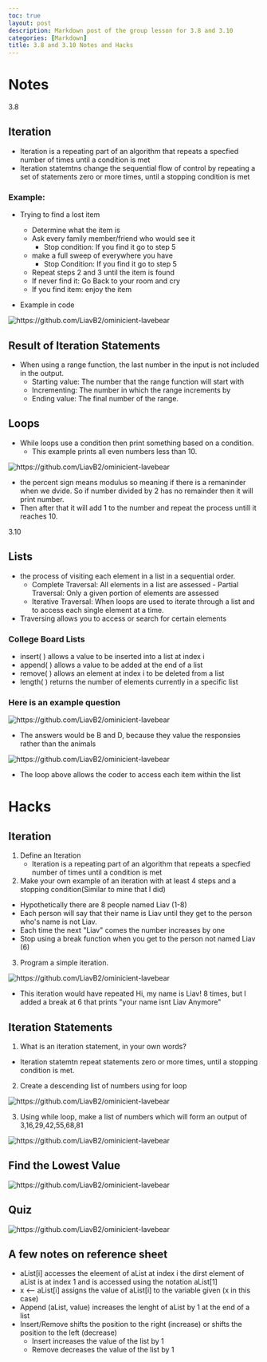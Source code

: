 ```yaml
---
toc: true
layout: post
description: Markdown post of the group lesson for 3.8 and 3.10
categories: [Markdown]
title: 3.8 and 3.10 Notes and Hacks
---
```


# Notes

3.8 

## Iteration
- Iteration is a repeating part of an algorithm that repeats a specfied number of times until a condition is met
- Iteration statemtns change the sequential flow of control by repeating a set of statements zero or more times, until a stopping condition is met

### Example:
- Trying to find a lost item
    - Determine what the item is
    - Ask every family member/friend who would see it
         - Stop condition: If you find it go to step 5
    - make a full sweep of everywhere you have 
        - Stop Condition: If you find it go to step 5
    - Repeat steps 2 and 3 until the item is found
    - If never find it: Go Back to your room and cry
    - If you find item: enjoy the item

- Example in code

![]({{site.baseurl}}/images/iteration1.png "https://github.com/LiavB2/ominicient-lavebear")

## Result of Iteration Statements 
- When using a range function, the last number in the input is not included in the output.
    - Starting value: The number that the range function will start with
    - Incrementing: The number in which the range increments by
    - Ending value: The final number of the range.

## Loops 
- While loops use a condition then print something based on a condition.
    - This example prints all even numbers less than 10.

![]({{site.baseurl}}/images/while1.png "https://github.com/LiavB2/ominicient-lavebear")

- the percent sign means modulus so meaning if there is a remaninder when we dvide. So if number divided by 2 has no remainder then it will print number. 
- Then after that it will add 1 to the number and repeat the process untill it reaches 10. 

3.10

## Lists 
- the process of visiting each element in a list in a sequential order.
    - Complete Traversal: All elements in a list are assessed - Partial Traversal: Only a given portion of elements are assessed
    - Iterative Traversal: When loops are used to iterate through a list and to access each single element at a time.
- Traversing allows you to access or search for certain elements

### College Board Lists
- insert( ) allows a value to be inserted into a list at index i
- append( ) allows a value to be added at the end of a list 
- remove( ) allows an element at index i to be deleted from a list
- length( ) returns the number of elements currently in a specific list

### Here is an example question

![]({{site.baseurl}}/images/listmc.png "https://github.com/LiavB2/ominicient-lavebear")

- The answers would be B and D, because they value the responsies rather than the animals 

![]({{site.baseurl}}/images/loop1.png "https://github.com/LiavB2/ominicient-lavebear")

- The loop above allows the coder to access each item within the list


# Hacks


## Iteration 
1. Define an Iteration
    - Iteration is a repeating part of an algorithm that repeats a specfied number of times until a condition is met
2. Make your own example of an iteration with at least 4 steps 
and a stopping condition(Similar to mine that I did)
- Hypothetically there are 8 people named Liav (1-8)
- Each person will say that their name is Liav until they get to the person who's name is not Liav.
- Each time the next "Liav" comes the number increases by one
- Stop using a break function when you get to the person not named Liav (6) 


3. Program a simple iteration.

![]({{site.baseurl}}/images/tyo3.png "https://github.com/LiavB2/ominicient-lavebear")

- This iteration would have repeated Hi, my name is Liav! 8 times, but I added a break at 6 that prints "your name isnt Liav Anymore"

## Iteration Statements
1. What is an iteration statement, in your own words?
- Iteration statemtn repeat statements zero or more times, until a stopping condition is met.
2. Create a descending list of numbers using for loop

![]({{site.baseurl}}/images/tyo4.png "https://github.com/LiavB2/ominicient-lavebear")

3. Using while loop, make a list of numbers which will form an output of 3,16,29,42,55,68,81

![]({{site.baseurl}}/images/tyo5.png "https://github.com/LiavB2/ominicient-lavebear")

## Find the Lowest Value

![]({{site.baseurl}}/images/tyo6.png "https://github.com/LiavB2/ominicient-lavebear")

## Quiz

![]({{site.baseurl}}/images/tyo7.png "https://github.com/LiavB2/ominicient-lavebear")

## A few notes on reference sheet
- aList[i] accesses the eleement of aList at index i the dirst element of aList is at index 1 and is accessed using the notation aList[1]
- x <-- aList[i] assigns the value of aList[i] to the variable given (x in this case)
- Append (aList, value) increases the lenght of aList by 1 at the end of a list
- Insert/Remove shifts the position to the right (increase) or shifts the position to the left (decrease)
    - Insert increases the value of the list by 1
    - Remove decreases the value of the list by 1